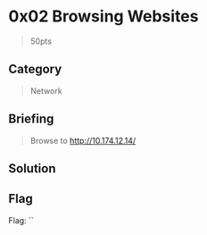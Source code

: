 # 0x02 Browsing Websites
> 50pts

## Category
> Network

## Briefing
> Browse to http://10.174.12.14/

## Solution

## Flag
Flag: ``